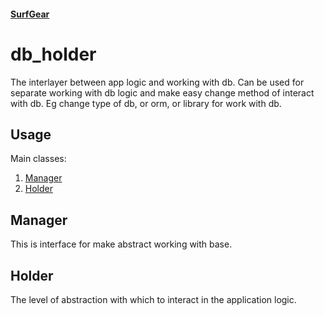 #### [SurfGear](https://github.com/surfstudio/SurfGear)

# db_holder

The interlayer between app logic and working with db.
Can be used for separate working with db logic and make easy change method of interact with db.
Eg change type of db, or orm, or library for work with db.

## Usage

Main classes:

1. [Manager](lib/src/holder.dart)
2. [Holder](lib/src/holder.dart)

## Manager

This is interface for make abstract working with base.

## Holder

The level of abstraction with which to interact in the application logic.

